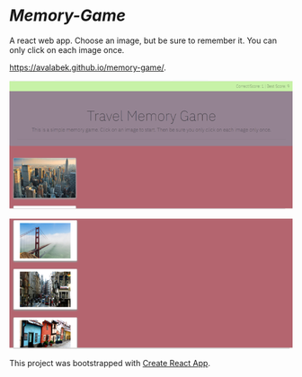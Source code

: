 # *_Memory-Game_*

A react web app. Choose an image, but be sure to remember it. You can only click on each image once.

https://avalabek.github.io/memory-game/. 





![Kitchen-Collective](public/images/Picture1.png "Deployed with Github Pages")

![Kitchen-Collective](public/images/Picture2.png)


This project was bootstrapped with [Create React App](https://github.com/facebookincubator/create-react-app).
